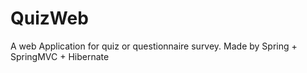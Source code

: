 # QuizWeb
A web Application for quiz or questionnaire survey. Made by Spring + SpringMVC + Hibernate 
